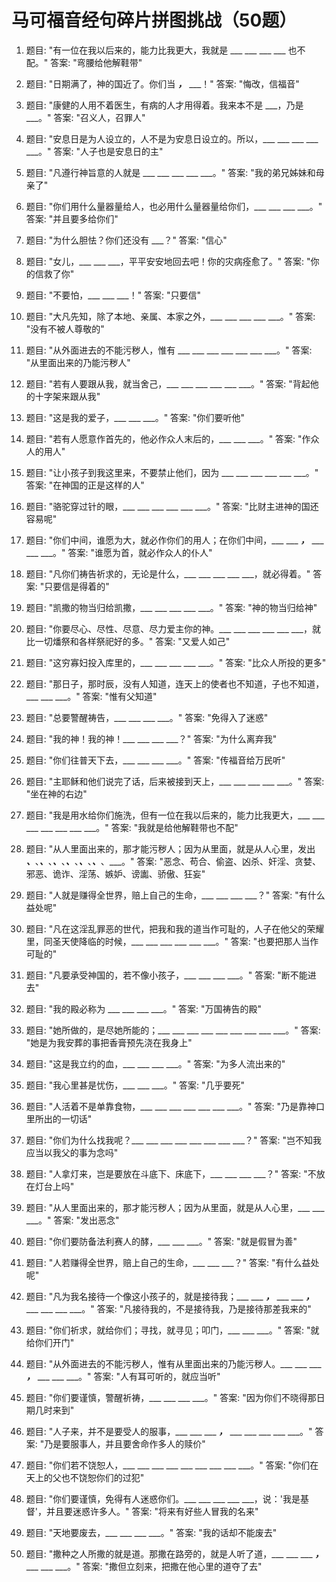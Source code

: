 # 马可福音经句碎片拼图挑战（50题）

1. 题目: "有一位在我以后来的，能力比我更大，我就是 ___ ___ ___ ___ 也不配。"
   答案: "弯腰给他解鞋带"

2. 题目: "日期满了，神的国近了。你们当 ___，___ ___！"
   答案: "悔改，信福音"

3. 题目: "康健的人用不着医生，有病的人才用得着。我来本不是 ___，乃是 ___。"
   答案: "召义人，召罪人"

4. 题目: "安息日是为人设立的，人不是为安息日设立的。所以，___ ___ ___ ___ ___。"
   答案: "人子也是安息日的主"

5. 题目: "凡遵行神旨意的人就是 ___ ___ ___ ___ ___。"
   答案: "我的弟兄姊妹和母亲了"

6. 题目: "你们用什么量器量给人，也必用什么量器量给你们，___ ___ ___ ___。"
   答案: "并且要多给你们"

7. 题目: "为什么胆怯？你们还没有 ___？"
   答案: "信心"

8. 题目: "女儿，___ ___ ___，平平安安地回去吧！你的灾病痊愈了。"
   答案: "你的信救了你"

9. 题目: "不要怕，___ ___ ___！"
   答案: "只要信"

10. 题目: "大凡先知，除了本地、亲属、本家之外，___ ___ ___ ___ ___。"
    答案: "没有不被人尊敬的"

11. 题目: "从外面进去的不能污秽人，惟有 ___ ___ ___ ___ ___ ___ ___。"
    答案: "从里面出来的乃能污秽人"

12. 题目: "若有人要跟从我，就当舍己，___ ___ ___ ___ ___ ___。"
    答案: "背起他的十字架来跟从我"

13. 题目: "这是我的爱子，___ ___ ___。"
    答案: "你们要听他"

14. 题目: "若有人愿意作首先的，他必作众人末后的，___ ___ ___。"
    答案: "作众人的用人"

15. 题目: "让小孩子到我这里来，不要禁止他们，因为 ___ ___ ___ ___ ___ ___。"
    答案: "在神国的正是这样的人"

16. 题目: "骆驼穿过针的眼，___ ___ ___ ___ ___ ___。"
    答案: "比财主进神的国还容易呢"

17. 题目: "你们中间，谁愿为大，就必作你们的用人；在你们中间，___ ___ ___，___ ___ ___ ___。"
    答案: "谁愿为首，就必作众人的仆人"

18. 题目: "凡你们祷告祈求的，无论是什么，___ ___ ___ ___ ___，就必得着。"
    答案: "只要信是得着的"

19. 题目: "凯撒的物当归给凯撒，___ ___ ___ ___ ___。"
    答案: "神的物当归给神"

20. 题目: "你要尽心、尽性、尽意、尽力爱主你的神。___ ___ ___ ___ ___ ___，就比一切燔祭和各样祭祀好的多。"
    答案: "又爱人如己"

21. 题目: "这穷寡妇投入库里的，___ ___ ___ ___ ___。"
    答案: "比众人所投的更多"

22. 题目: "那日子，那时辰，没有人知道，连天上的使者也不知道，子也不知道，___ ___ ___。"
    答案: "惟有父知道"

23. 题目: "总要警醒祷告，___ ___ ___ ___。"
    答案: "免得入了迷惑"

24. 题目: "我的神！我的神！___ ___ ___ ___？"
    答案: "为什么离弃我"

25. 题目: "你们往普天下去，___ ___ ___ ___。"
    答案: "传福音给万民听"

26. 题目: "主耶稣和他们说完了话，后来被接到天上，___ ___ ___ ___ ___。"
    答案: "坐在神的右边"

27. 题目: "我是用水给你们施洗，但有一位在我以后来的，能力比我更大，___ ___ ___ ___ ___ ___ ___。"
    答案: "我就是给他解鞋带也不配"

28. 题目: "从人里面出来的，那才能污秽人；因为从里面，就是从人心里，发出 ___、___、___、___、___、___、___、___、___、___、___、___、___。"
    答案: "恶念、苟合、偷盗、凶杀、奸淫、贪婪、邪恶、诡诈、淫荡、嫉妒、谤讟、骄傲、狂妄"

29. 题目: "人就是赚得全世界，赔上自己的生命，___ ___ ___ ___？"
    答案: "有什么益处呢"

30. 题目: "凡在这淫乱罪恶的世代，把我和我的道当作可耻的，人子在他父的荣耀里，同圣天使降临的时候，___ ___ ___ ___ ___ ___。"
    答案: "也要把那人当作可耻的"

31. 题目: "凡要承受神国的，若不像小孩子，___ ___ ___ ___。"
    答案: "断不能进去"

32. 题目: "我的殿必称为 ___ ___ ___ ___。"
    答案: "万国祷告的殿"

33. 题目: "她所做的，是尽她所能的；___ ___ ___ ___ ___ ___ ___ ___ ___。"
    答案: "她是为我安葬的事把香膏预先浇在我身上"

34. 题目: "这是我立约的血，___ ___ ___ ___。"
    答案: "为多人流出来的"

35. 题目: "我心里甚是忧伤，___ ___ ___。"
    答案: "几乎要死"

36. 题目: "人活着不是单靠食物，___ ___ ___ ___ ___ ___ ___。"
    答案: "乃是靠神口里所出的一切话"

37. 题目: "你们为什么找我呢？___ ___ ___ ___ ___ ___ ___ ___？"
    答案: "岂不知我应当以我父的事为念吗"

38. 题目: "人拿灯来，岂是要放在斗底下、床底下，___ ___ ___ ___？"
    答案: "不放在灯台上吗"

39. 题目: "从人里面出来的，那才能污秽人；因为从里面，就是从人心里，___ ___ ___。"
    答案: "发出恶念"

40. 题目: "你们要防备法利赛人的酵，___ ___ ___。"
    答案: "就是假冒为善"

41. 题目: "人若赚得全世界，赔上自己的生命，___ ___ ___？"
    答案: "有什么益处呢"

42. 题目: "凡为我名接待一个像这小孩子的，就是接待我；___ ___ ___，___ ___ ___ ___，___ ___ ___ ___ ___。"
    答案: "凡接待我的，不是接待我，乃是接待那差我来的"

43. 题目: "你们祈求，就给你们；寻找，就寻见；叩门，___ ___ ___。"
    答案: "就给你们开门"

44. 题目: "从外面进去的不能污秽人，惟有从里面出来的乃能污秽人。___ ___ ___ ___，___ ___ ___ ___。"
    答案: "人有耳可听的，就应当听"

45. 题目: "你们要谨慎，警醒祈祷，___ ___ ___ ___。"
    答案: "因为你们不晓得那日期几时来到"

46. 题目: "人子来，并不是要受人的服事，___ ___ ___ ___，___ ___ ___ ___ ___ ___。"
    答案: "乃是要服事人，并且要舍命作多人的赎价"

47. 题目: "你们若不饶恕人，___ ___ ___ ___ ___ ___ ___ ___ ___。"
    答案: "你们在天上的父也不饶恕你们的过犯"

48. 题目: "你们要谨慎，免得有人迷惑你们。___ ___ ___ ___ ___，说：'我是基督'，并且要迷惑许多人。"
    答案: "将来有好些人冒我的名来"

49. 题目: "天地要废去，___ ___ ___ ___。"
    答案: "我的话却不能废去"

50. 题目: "撒种之人所撒的就是道。那撒在路旁的，就是人听了道，___ ___ ___ ___，___ ___ ___ ___。"
    答案: "撒但立刻来，把撒在他心里的道夺了去"